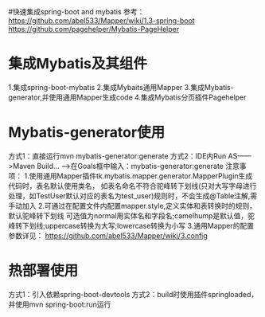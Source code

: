 #快速集成spring-boot and mybatis
参考：  
https://github.com/abel533/Mapper/wiki/1.3-spring-boot  
https://github.com/pagehelper/Mybatis-PageHelper

# 集成Mybatis及其组件
1.集成spring-boot-mybatis
2.集成Mybaits通用Mapper
3.集成Mybatis-generator,并使用通用Mapper生成code
4.集成Mybatis分页插件Pagehelper

# Mybatis-generator使用
方式1：直接运行mvn mybatis-generator:generate
方式2：IDE内Run AS——>Maven Build… ——>在Goals框中输入：mybatis-generator:generate
注意事项：
1.使用通用Mapper插件tk.mybatis.mapper.generator.MapperPlugin生成代码时，表名默认使用类名，
如表名命名不符合驼峰转下划线(只对大写字母进行处理，如TestUser默认对应的表名为test_user)规则时，不会生成@Table注解,需手动加入
2.可通过在配置文件内配置mapper.style,定义实体和表转换时的规则，默认驼峰转下划线
可选值为normal用实体名和字段名;camelhump是默认值，驼峰转下划线;uppercase转换为大写;lowercase转换为小写
3.通用Mapper的配置参数详见：
https://github.com/abel533/Mapper/wiki/3.config

# 热部署使用
方式1：引入依赖spring-boot-devtools
方式2：build时使用插件<artifactId>springloaded</artifactId>，并使用mvn spring-boot:run运行

